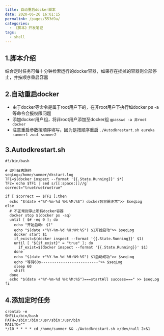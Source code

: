 ```yaml
---
title: 自动重启docker脚本
date: 2020-06-26 16:01:15
permalink: /pages/553d9a/
categories:
  - 《脚本》开发笔记
tags:
  - shell
---
```

## 1.脚本介绍
结合定时任务可每十分钟检索运行的docker容器，如果存在挂掉的容器则全部停止，并按顺序重启容器


## 2.自动重启docker
- 由于docker等命令是属于root用户下的，在非root用户下执行如docker ps -a 等命令会报权限问题
- 添加docker用户组，将非root用户添加至docker组
`gpasswd -a 非root docker`
- 注意重启参数按顺序填写，因为是按顺序重启
`./Autodkrestart.sh eureka summer1 zuul summer2`

## 3.Autodkrestart.sh
```shell
#!/bin/bash

# 运行日志路径
seqLog=/home/summer/dkstart.log
TF1=$(docker inspect --format '{{.State.Running}}' $*)
TF2=`echo $TF1 | sed s/[[:space:]]//g`
correct="truetruetruetrue"

if [ $correct == $TF2 ];then
  echo "$(date +"%Y-%m-%d %H:%M:%S") docker各容器正常">> $seqLog
else
  # 不正常则停止所有docker容器
  docker stop $(docker ps -aq)
  until [ $# -eq 0 ]; do
    echo "开始启动: $1"
    echo "$(date +"%Y-%m-%d %H:%M:%S") $1开始启动">> $seqLog
    docker start $1
    if_exist=$(docker inspect --format '{{.State.Running}}' $1)
    until [ "${if_exist}" = "true" ]; do
      if_exist=$(docker inspect --format '{{.State.Running}}' $1)
    done
    echo "$(date +"%Y-%m-%d %H:%M:%S") $1启动成功">> $seqLog
    echo "等待60s--------------------------">> $seqLog
    sleep 60
    shift
  done
  echo "$(date +"%Y-%m-%d %H:%M:%S")===startAll success===" >> $seqLog
fi
```

## 4.添加定时任务
```shell
crontab -e
SHELL=/bin/bash
PATH=/sbin:/bin:/usr/sbin:/usr/bin
MAILTO=""
*/10 * * * * cd /home/summer && ./Autodkrestart.sh >/dev/null 2>&1
```